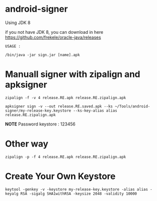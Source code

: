 # android-signer

Using JDK 8

if you not have JDK 8, you can download in here https://github.com/frekele/oracle-java/releases

`USAGE :`
```
/bin/java -jar sign.jar [name].apk
```

# Manuall signer with zipalign and apksigner

```
zipalign -f -v 4 release.RE.apk release.RE.zipalign.apk
```
```
apksigner sign -v --out release.RE.saved.apk --ks ~/Tools/android-signer/my-release-key.keystore --ks-key-alias alias release.RE.zipalign.apk
```

**NOTE** Password keystore : 123456

# Other way
```
zipalign -p -f 4 release.RE.apk release.RE.zipalign.apk
```

# Create Your Own Keystore

```
keytool -genkey -v -keystore my-release-key.keystore -alias alias -keyalg RSA -sigalg SHA1withRSA -keysize 2048 -validity 10000
```
